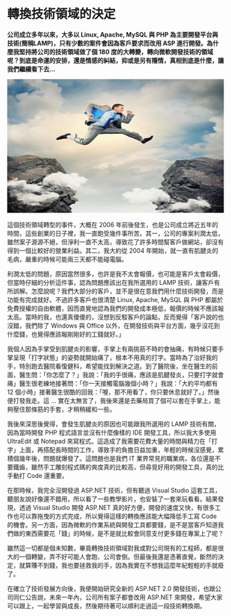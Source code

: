 # 轉換技術領域的決定

**公司成立多年以來，大多以 Linux, Apache, MySQL 與 PHP 為主要開發平台與技術(簡稱LAMP)，只有少數的案件會因為客戶要求而改用 ASP 進行開發。為什麼我堅持將公司的技術領域做了個 180 度的大轉變，轉向微軟開發技術的領域呢？到底是命運的安排，還是情感的糾結，抑或是另有隱情，真相到底是什麼，讓我們繼續看下去...**

<p align="center"><img src="images/992934C0-EE8C-45F9-3925-089B7D4CED2A.jpg@700w_0e_1l.jpg"/></p>

這個技術領域轉型的事件，大概在 2006 年前後發生，也是公司成立將近五年的時間，這些創業的日子裡，我一直飽受幾件事所苦。其一，公司的專案利潤太低，雖然案子源源不絕，但淨利一直不太高，導致花了許多時間幫客戶做網站，卻沒有得到一個比較好的營業利益。其二，我大約從 2004 年開始，就一直有肌腱炎的毛病，嚴重的時候可能兩三天都不能碰電腦。

利潤太低的問題，原因當然很多，也許是我不太會報價，也可能是客戶太會殺價，但當時仔細的分析這件事，認為問題應該出在我所選用的 LAMP 技術，讓客戶有所誤解。怎麼說呢？我們大部分的客戶，並不是很在意我們用什麼技術開發，而是功能有完成就好。不過許多客戶也很清楚 Linux, Apache, MySQL 與 PHP 都屬於免費授權的自由軟體，因而直覺地認為我們的開發成本極低，報價的時候不應該報太高。當時的我，也還真傻傻的，沒想到反駁客戶的論點，反而覺得「客戶說的也沒錯，我們除了 Windows 與 Office 以外，在開發技術與平台方面，幾乎沒花到什麼錢，也覺得應該報剛剛好的工錢就好。｣

我個人因為手掌受到肌腱炎的影響，手掌上有兩挑筋不時的會抽痛，有時候只要手掌呈現「打字狀態」的姿勢就開始痛了，根本不用真的打字。當時為了治好我的手，特別跑去醫院看復健科，希望能找到解決之道。到了醫院後，坐在醫生的前面，醫生問：「你怎麼了？」我說：「我的手很痛，應該是肌腱發炎，只要打字就會痛」醫生很老練地接著問：「你一天接觸電腦幾個小時？」我說：「大約平均都有 12 個小時」接著醫生很酷的回我：「喔，那不用看了，你只要休息就好了。」然後便打發我走。這 ... 實在太無言了，我後來還是去藥局買了個可以套在手掌上，能夠壓住那條筋的手套，才稍稍緩和一些。

我後來深思後覺得，會發生肌腱炎的原因也可能跟我所選用的 LAMP 技術有關，因為當時開發 PHP 程式語言並沒有什麼像樣的 IDE 開發工具，所以我大多使用 UltraEdit 或 Notepad 來寫程式。這造成了我需要花費大量的時間與精力在「打字」上面，再搭配長時間的工作，導致手的負擔日益加重，年輕的時候沒感覺，累積個幾年後，問題就爆發了。這問題也是我們 IT 業界常見的職業病，各位還是不要鐵齒，雖然手工雕刻程式碼的爽度真的比較高，但尋覓好用的開發工具，真的比手動打 Code 還重要。

在那時候，我完全沒開發過 ASP.NET 技術，但有聽過 Visual Studio 這套工具，聽朋友說好像還不錯用，所以看了一些教學影片，也安裝了一套來玩看看。結果發現，透過 Visual Studio 開發 ASP.NET 真的好方便，開發的速度又快，有很多工作也可以靠拖曳的方式完成，所以覺得這樣的轉換應該能大幅降低手工寫 Code 的機會。另一方面，因為微軟的作業系統與開發工具都要錢，是不是當客戶知道我們做的東西需要花「錢」的時候，是不是就比較會同意支付更多錢在專案上了呢？

雖然這一切都是個未知數，畢竟轉換技術領域對我或對公司現有的工程師，都是很大的一個轉變，弄不好可能人會跑、公司會倒。但最後我還是憑著直覺，斷然的決定，就算賺不到錢，我也要拯救我的手，因為我實在不想我這麼年紀輕輕的手就廢了。

在確立了技術發展方向後，我便開始研究全新的 ASP.NET 2.0 開發技術，也跟公司同仁公告說，未來一年內，公司所有案子都會改用 ASP.NET 來開發，希望大家可以跟上，一起學習與成長，然後期待著可以順利走過這一段技術轉換期。